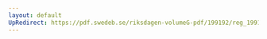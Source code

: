 ```yaml
---
layout: default
UpRedirect: https://pdf.swedeb.se/riksdagen-volumeG-pdf/199192/reg_199192/reg_199192_0091.pdf
---
```

